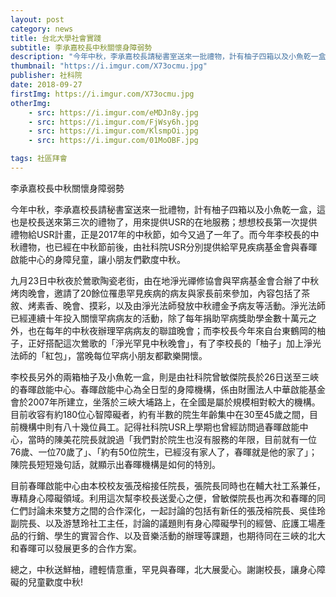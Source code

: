 ```yaml
---
layout: post
category: news
title: 台北大學社會實踐
subtitle: 李承嘉校長中秋關懷身障弱勢
description: "今年中秋，李承嘉校長請秘書室送來一批禮物，計有柚子四箱以及小魚乾一盒，這也是校長送來第三次的禮物了，用來提供USR的在地服務..."
thumbnail: "https://i.imgur.com/X73ocmu.jpg"
publisher: 社科院
date: 2018-09-27
firstImg: https://i.imgur.com/X73ocmu.jpg
otherImg:
    - src: https://i.imgur.com/eMDJn8y.jpg
    - src: https://i.imgur.com/FjWsy6h.jpg
    - src: https://i.imgur.com/KlsmpOi.jpg
    - src: https://i.imgur.com/01MoOBF.jpg

tags: 社區拜會
---
```


李承嘉校長中秋關懷身障弱勢

今年中秋，李承嘉校長請秘書室送來一批禮物，計有柚子四箱以及小魚乾一盒，這也是校長送來第三次的禮物了，用來提供USR的在地服務；想想校長第一次提供禮物給USR計畫，正是2017年的中秋節，如今又過了一年了。而今年李校長的中秋禮物，也已經在中秋節前後，由社科院USR分別提供給罕見疾病基金會與春暉啟能中心的身障兒童，讓小朋友們歡度中秋。

九月23日中秋夜於鶯歌陶瓷老街，由在地淨光禪修協會與罕病基金會合辦了中秋烤肉晚會，邀請了20餘位罹患罕見疾病的病友與家長前來參加，內容包括了茶敘、烤素香、晚會、摸彩，以及由淨光法師發放中秋禮金予病友等活動。淨光法師已經連續十年投入關懷罕病病友的活動，除了每年捐助罕病獎助學金數十萬元之外，也在每年的中秋夜辦理罕病病友的聯誼晚會；而李校長今年來自台東鶴岡的柚子，正好搭配這次鶯歌的「淨光罕見中秋晚會」，有了李校長的「柚子」加上淨光法師的「紅包」，當晚每位罕病小朋友都歡樂開懷。

李校長另外的兩箱柚子及小魚乾一盒，則是由社科院曾敏傑院長於26日送至三峽的春暉啟能中心。春暉啟能中心為全日型的身障機構，係由財團法人中華啟能基金會於2007年所建立，坐落於三峽大埔路上，在全國是屬於規模相對較大的機構。目前收容有約180位心智障礙者，約有半數的院生年齡集中在30至45歲之間，目前機構中則有八十幾位員工。記得社科院USR上學期也曾經訪問過春暉啟能中心，當時的陳美花院長就說過「我們對於院生也沒有服務的年限，目前就有一位76歲、一位70歲了」、「約有50位院生，已經沒有家人了，春暉就是他的家了」；陳院長短短幾句話，就顯示出春暉機構是如何的特別。

目前春暉啟能中心由本校校友張茂榕接任院長，張院長同時也在輔大社工系兼任，專精身心障礙領域。利用這次幫李校長送愛心之便，曾敏傑院長也再次和春暉的同仁們討論未來雙方之間的合作深化，一起討論的包括有新任的張茂榕院長、吳佳玲副院長、以及游慧玲社工主任，討論的議題則有身心障礙學刊的經營、庇護工場產品的行銷、學生的實習合作、以及音樂活動的辦理等課題，也期待同在三峽的北大和春暉可以發展更多的合作方案。

總之，中秋送鮮柚，禮輕情意重，罕見與春暉，北大展愛心。謝謝校長，讓身心障礙的兒童歡度中秋!